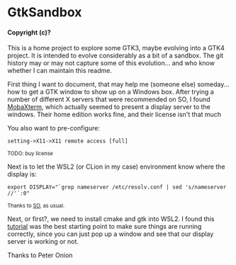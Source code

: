 # GtkSandbox
#### Copyright (c)?

<p>
    This is a home project to explore some GTK3, maybe evolving into a GTK4 project.  It is intended to evolve considerably as a bit of a sandbox.  The git history may or may not capture some of this evolution... and who know whether I can maintain this readme.
</p>
<p>
    First thing I want to document, that may help me (someone else) someday... how to get a GTK window to show up on a Windows box.  After trying a number of different X servers that were recommended on SO, I found <a href="https://mobaxterm.mobatek.net/">MobaXterm</a>, which actually seemed to present a display server to the windows.  Their home edition works fine, and their license isn't that much
</p>
<p>
    You also want to pre-configure:

    setting->X11->X11 remote access [full]
</p>
<p>
    <small>
        TODO: buy license
    </small>
</p>
<p>
    Next is to let the WSL2 (or CLion in my case) environment know where the display is:
</p>

``
export DISPLAY="`grep nameserver /etc/resolv.conf | sed 's/nameserver //'`:0"
``

<p>
    <small>
        Thanks to <a href="https://stackoverflow.com/questions/61860208/running-graphical-linux-desktop-applications-from-wsl-2-error-e233-cannot-op">SO</a>, as usual.
    </small>
</p>
<p>
    Next, or first?, we need to install cmake and gtk into WSL2.  I found this <a href="https://www.peteronion.org.uk/GtkExamples/GladeTutorials.html">tutorial</a> was the best starting point to make sure things are running correctly, since you can just pop up a window and see that our display server is working or not.
</p>
<p>Thanks to Peter Onion</p>


